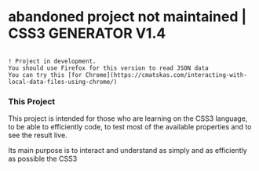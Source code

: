# abandoned project not maintained | CSS3 GENERATOR V1.4

```

! Project in development.
You should use Firefox for this version to read JSON data
You can try this [for Chrome](https://cmatskas.com/interacting-with-local-data-files-using-chrome/)
```

### This Project

This project is intended for those who are learning on the CSS3 language,
to be able to efficiently code, to test most of the available properties and to see the result live.

Its main purpose is to interact and understand as simply and as efficiently as possible the CSS3
